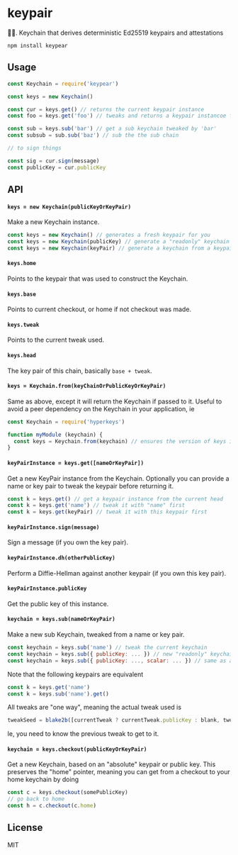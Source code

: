 # keypair

🔑🍐. Keychain that derives deterministic Ed25519 keypairs and attestations

```
npm install keypear
```

## Usage

``` js
const Keychain = require('keypear')

const keys = new Keychain()

const cur = keys.get() // returns the current keypair instance
const foo = keys.get('foo') // tweaks and returns a keypair instancoe for 'foo'

const sub = keys.sub('bar') // get a sub keychain tweaked by 'bar'
const subsub = sub.sub('baz') // sub the the sub chain

// to sign things

const sig = cur.sign(message)
const publicKey = cur.publicKey
```

## API

#### `keys = new Keychain(publicKeyOrKeyPair)`

Make a new Keychain instance.

```js
const keys = new Keychain() // generates a fresh keypair for you
const keys = new Keychain(publicKey) // generate a "readonly" keychain
const keys = new Keychain(keyPair) // generate a keychain from a keypair
```

#### `keys.home`

Points to the keypair that was used to construct the Keychain.

#### `keys.base`

Points to current checkout, or home if not checkout was made.

#### `keys.tweak`

Points to the current tweak used.

#### `keys.head`

The key pair of this chain, basically `base + tweak`.

#### `keys = Keychain.from(keyChainOrPublicKeyOrKeyPair)`

Same as above, except it will return the Keychain if passed to it.
Useful to avoid a peer dependency on the Keychain in your application, ie

```js
const Keychain = require('hyperkeys')

function myModule (keychain) {
  const keys = Keychain.from(keychain) // ensures the version of keys is the one you installed
}
```

#### `keyPairInstance = keys.get([nameOrKeyPair])`

Get a new KeyPair instance from the Keychain. Optionally you can provide a name or key pair to
tweak the keypair before returning it.

```js
const k = keys.get() // get a keypair instance from the current head
const k = keys.get('name') // tweak it with "name" first
const k = keys.get(keyPair) // tweak it with this keypair first
```

#### `keyPairInstance.sign(message)`

Sign a message (if you own the key pair).

#### `keyPairInstance.dh(otherPublicKey)`

Perform a Diffie-Hellman against another keypair (if you own this key pair).

#### `keyPairInstance.publicKey`

Get the public key of this instance.

#### `keychain = keys.sub(nameOrKeyPair)`

Make a new sub Keychain, tweaked from a name or key pair.

```js
const keychain = keys.sub('name') // tweak the current keychain
const keychain = keys.sub({ publicKey: ... }) // new "readonly" keychain
const keychain = keys.sub({ publicKey: ..., scalar: ... }) // same as above to "writable" as well
```

Note that the following keypairs are equivalent

```js
const k = keys.get('name')
const k = keys.sub('name').get()
```

All tweaks are "one way", meaning the actual tweak used is

```js
tweakSeed = blake2b([currentTweak ? currentTweak.publicKey : blank, tweakInput])
```

Ie, you need to know the previous tweak to get to it.

#### `keychain = keys.checkout(publicKeyOrKeyPair)`

Get a new Keychain, based on an "absolute" keypair or public key.
This preserves the "home" pointer, meaning you can get from a checkout to your home keychain by doing

```js
const c = keys.checkout(somePublicKey)
// go back to home
const h = c.checkout(c.home)
```

## License

MIT
